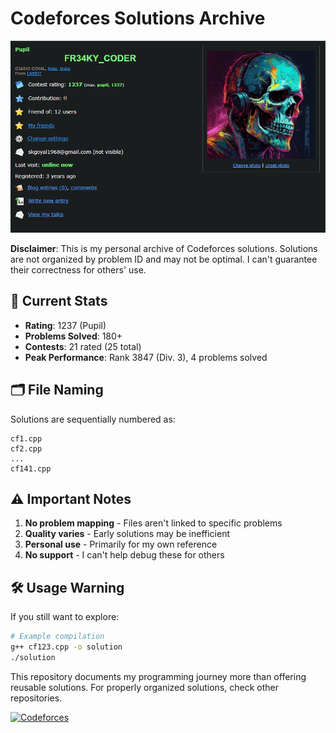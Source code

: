 # Codeforces Solutions Archive

![Codeforces Rating](https://github.com/FR34KY-CODER/Codeforces-Journey/blob/main/Screenshot%202025-07-07%20211546.png?raw=true)

**Disclaimer**: This is my personal archive of Codeforces solutions. Solutions are not organized by problem ID and may not be optimal. I can't guarantee their correctness for others' use.

## 📌 Current Stats
- **Rating**: 1237 (Pupil)
- **Problems Solved**: 180+
- **Contests**: 21 rated (25 total)
- **Peak Performance**: Rank 3847 (Div. 3), 4 problems solved

## 🗂️ File Naming
Solutions are sequentially numbered as:
```
cf1.cpp
cf2.cpp
...
cf141.cpp
```

## ⚠️ Important Notes
1. **No problem mapping** - Files aren't linked to specific problems
2. **Quality varies** - Early solutions may be inefficient
3. **Personal use** - Primarily for my own reference
4. **No support** - I can't help debug these for others

## 🛠️ Usage Warning
If you still want to explore:
```bash
# Example compilation
g++ cf123.cpp -o solution
./solution
```

This repository documents my programming journey more than offering reusable solutions. For properly organized solutions, check other repositories.

[![Codeforces](https://img.shields.io/badge/My_Codeforces-Profile-blue?style=flat&logo=codeforces)](https://codeforces.com/profile/FR34KY_CODER)

